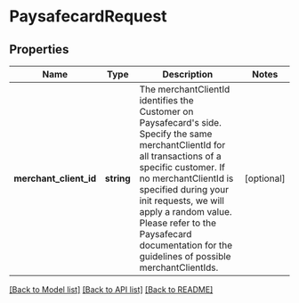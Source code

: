 # PaysafecardRequest

## Properties
Name | Type | Description | Notes
------------ | ------------- | ------------- | -------------
**merchant_client_id** | **string** | The merchantClientId identifies the Customer on Paysafecard&#x27;s side.  Specify the same merchantClientId for all transactions of a specific customer. If no merchantClientId is specified during your init requests, we will apply a random value.  Please refer to the Paysafecard documentation for the guidelines of possible merchantClientIds. | [optional] 

[[Back to Model list]](../../README.md#documentation-for-models) [[Back to API list]](../../README.md#documentation-for-api-endpoints) [[Back to README]](../../README.md)


